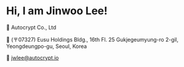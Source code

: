 # Hi, I am Jinwoo Lee!

🏢 Autocrypt Co., Ltd

📍 (〒07327) Eusu Holdings Bldg., 16th Fl. 25 Gukjegeumyung-ro 2-gil, Yeongdeungpo-gu, Seoul, Korea

📧 jwlee@autocrypt.io